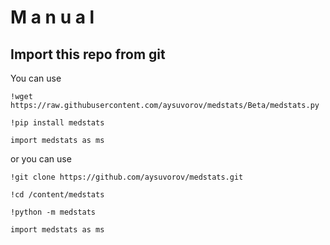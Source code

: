 # M a n u a l

## Import this repo from git

You can use
```
!wget https://raw.githubusercontent.com/aysuvorov/medstats/Beta/medstats.py

!pip install medstats

import medstats as ms
```

or you can use 

```
!git clone https://github.com/aysuvorov/medstats.git

!cd /content/medstats

!python -m medstats

import medstats as ms
```
